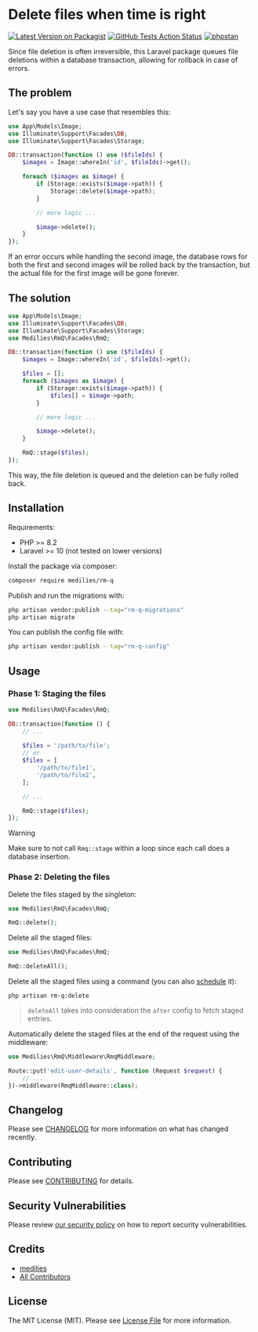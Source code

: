 # Delete files when time is right

[![Latest Version on Packagist](https://img.shields.io/packagist/v/medilies/rm-q.svg?style=flat-square)](https://packagist.org/packages/medilies/rm-q)
[![GitHub Tests Action Status](https://img.shields.io/github/actions/workflow/status/medilies/rm-q/run-tests.yml?branch=main&label=tests&style=flat-square)](https://github.com/medilies/rm-q/actions?query=workflow%3Arun-tests+branch%3Amain)
[![phpstan](https://img.shields.io/github/actions/workflow/status/medilies/rm-q/phpstan.yml?branch=main&label=phpstan&style=flat-square)](https://github.com/medilies/rm-q/actions?query=workflow%3A"phpstan"+branch%3Amain)
<!-- [![Total Downloads](https://img.shields.io/packagist/dt/medilies/rm-q.svg?style=flat-square)](https://packagist.org/packages/medilies/rm-q) -->

Since file deletion is often irreversible, this Laravel package queues file deletions within a database transaction, allowing for rollback in case of errors.

## The problem

Let's say you have a use case that resembles this:

```php
use App\Models\Image;
use Illuminate\Support\Facades\DB;
use Illuminate\Support\Facades\Storage;

DB::transaction(function () use ($fileIds) {
    $images = Image::whereIn('id', $fileIds)->get();

    foreach ($images as $image) {
        if (Storage::exists($image->path)) {
            Storage::delete($image->path);
        }

        // more logic ...

        $image->delete();
    }
});
```

If an error occurs while handling the second image, the database rows for both the first and second images will be rolled back by the transaction, but the actual file for the first image will be gone forever.

## The solution

```php
use App\Models\Image;
use Illuminate\Support\Facades\DB;
use Illuminate\Support\Facades\Storage;
use Medilies\RmQ\Facades\RmQ;

DB::transaction(function () use ($fileIds) {
    $images = Image::whereIn('id', $fileIds)->get();

    $files = [];
    foreach ($images as $image) {
        if (Storage::exists($image->path)) {
            $files[] = $image->path;
        }

        // more logic ...

        $image->delete();
    }

    RmQ::stage($files);
});
```

This way, the file deletion is queued and the deletion can be fully rolled back.

## Installation

Requirements:

- PHP >= 8.2
- Laravel >= 10 (not tested on lower versions)

Install the package via composer:

```bash
composer require medilies/rm-q
```

Publish and run the migrations with:

```bash
php artisan vendor:publish --tag="rm-q-migrations"
php artisan migrate
```

You can publish the config file with:

```bash
php artisan vendor:publish --tag="rm-q-config"
```

## Usage

### Phase 1: Staging the files

```php
use Medilies\RmQ\Facades\RmQ;

DB::transaction(function () {
    // ...
    
    $files = '/path/to/file';
    // or
    $files = [
        '/path/to/file1',
        '/path/to/file2',
    ];

    // ...

    RmQ::stage($files);
});
```

> [!WARNING]  
> Make sure to not call `Rmq::stage` within a loop since each call does a database insertion.

### Phase 2: Deleting the files

Delete the files staged by the singleton:

```php
use Medilies\RmQ\Facades\RmQ;

RmQ::delete();
```

Delete all the staged files:

```php
use Medilies\RmQ\Facades\RmQ;

RmQ::deleteAll();
```

Delete all the staged files using a command (you can also [schedule](https://laravel.com/docs/11.x/scheduling#scheduling-artisan-commands) it):

```shell
php artisan rm-q:delete
```

> `deleteAll` takes into consideration the `after` config to fetch staged entries.

Automatically delete the staged files at the end of the request using the middleware:

```php
use Medilies\RmQ\Middleware\RmqMiddleware;

Route::put('edit-user-details', function (Request $request) {
    // ...
})->middleware(RmqMiddleware::class);
```

## Changelog

Please see [CHANGELOG](CHANGELOG.md) for more information on what has changed recently.

## Contributing

Please see [CONTRIBUTING](CONTRIBUTING.md) for details.

## Security Vulnerabilities

Please review [our security policy](../../security/policy) on how to report security vulnerabilities.

## Credits

- [medilies](https://github.com/medilies)
- [All Contributors](../../contributors)

## License

The MIT License (MIT). Please see [License File](LICENSE.md) for more information.

